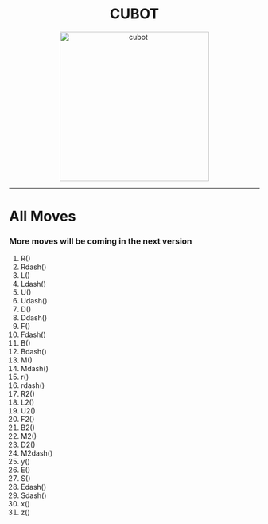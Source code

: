 
<h1 align="center">CUBOT</h1>

<p align="center">
  <img width="300" src="https://cdn.discordapp.com/attachments/812010624301269012/846043080104607744/output-onlinepngtools.png" alt="cubot">
</p>
<hr> 



# All Moves 
### More moves will be coming in the next version 

1. R() 
2. Rdash() 
3. L() 
4. Ldash() 
5. U() 
6. Udash()
7. D()
8. Ddash()
9. F()
10. Fdash()
11. B()
12. Bdash()
13. M()
14. Mdash()
15. r()
16. rdash()
17. R2()
18. L2()
19. U2() 
20. F2()
21. B2()
22. M2()
23. D2()
24. M2dash()
25. y()
26. E()
27. S()
28. Edash() 
29. Sdash() 
30. x()
31. z() 

     
